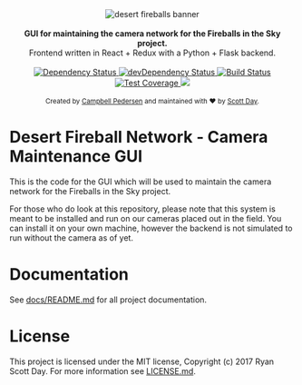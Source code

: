 <div align="center">
    <img src="http://fireballsinthesky.com.au/wp-content/uploads/sites/7/2017/04/fireballs-in-the-sky-logo41.png" alt="desert fireballs banner" align="center" />
</div>

<br />

<div align="center"><strong>GUI for maintaining the camera network for the Fireballs in the Sky project.</strong></div>
<div align="center">Frontend written in React + Redux with a Python + Flask backend.</div>

<br />

<div align="center">
    <!-- Dependency Status -->
    <a href="https://david-dm.org/ScottDay/Desert-Fireball-Maintainence-GUI">
        <img src="https://david-dm.org/ScottDay/Desert-Fireball-Maintainence-GUI.svg" alt="Dependency Status" />
    </a>
    <!-- devDependency Status -->
    <a href="https://david-dm.org/ScottDay/Desert-Fireball-Maintainence-GUI#info=devDependencies">
        <img src="https://david-dm.org/ScottDay/Desert-Fireball-Maintainence-GUI.svg" alt="devDependency Status" />
    </a>
    <!-- Build Status -->
    <a href="https://travis-ci.org/ScottDay/Desert-Fireball-Maintainence-GUI">
        <img src="https://travis-ci.org/ScottDay/Desert-Fireball-Maintainence-GUI.svg" alt="Build Status" />
    </a>
    <!-- Test Coverage -->
    <a href="https://coveralls.io/repos/ScottDay/Desert-Fireball-Maintainence-GUI">
        <img src="https://coveralls.io/repos/github/ScottDay/Desert-Fireball-Maintainence-GUI/badge.svg" alt="Test Coverage" />
    </a>
    <a href="https://app.fossa.io/projects/git%2Bgithub.com%2FScottDay%2FDesert-Fireball-Maintainence-GUI?ref=badge_shield" alt="FOSSA Status">
        <img src="https://app.fossa.io/api/projects/git%2Bgithub.com%2FScottDay%2FDesert-Fireball-Maintainence-GUI.svg?type=shield"/>
    </a>
</div>

<br />

<div align="center">
  <sub>Created by <a href="https://github.com/CPedersen3245">Campbell Pedersen</a> and maintained with ❤️ by <a href="https://github.com/ScottDay">Scott Day</a>.</sub>
</div>

# Desert Fireball Network - Camera Maintenance GUI

This is the code for the GUI which will be used to maintain the camera
network for the Fireballs in the Sky project.

For those who do look at this repository, please note that this system
is meant to be installed and run on our cameras placed out in the field.
You can install it on your own machine, however the backend is not
simulated to run without the camera as of yet.

# Documentation

See [docs/README.md](docs/README.md) for all project documentation.

# License

This project is licensed under the MIT license, Copyright (c) 2017
Ryan Scott Day. For more information see [LICENSE.md](LICENSE.md).
